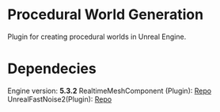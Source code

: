 # Procedural World Generation
Plugin for creating procedural worlds in Unreal Engine.

# Dependecies
Engine version: **5.3.2**
RealtimeMeshComponent (Plugin): [Repo](https://github.com/ArtemIyX/FastNoiseUnreal)
UnrealFastNoise2(Plugin): [Repo](https://github.com/ArtemIyX/RealtimeMeshUnreal)
